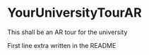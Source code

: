 # YourUniversityTourAR
This shall be an AR tour for the university

First line extra written in the README
